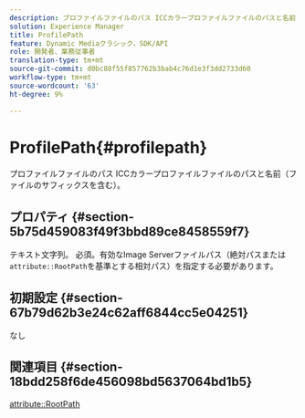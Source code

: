 ```yaml
---
description: プロファイルファイルのパス ICCカラープロファイルファイルのパスと名前（ファイルのサフィックスを含む）。
solution: Experience Manager
title: ProfilePath
feature: Dynamic Mediaクラシック，SDK/API
role: 開発者、業務従事者
translation-type: tm+mt
source-git-commit: d0bc88f55f857762b3bab4c76d1e3f3dd2733d60
workflow-type: tm+mt
source-wordcount: '63'
ht-degree: 9%

---
```



# ProfilePath{#profilepath}

プロファイルファイルのパス ICCカラープロファイルファイルのパスと名前（ファイルのサフィックスを含む）。

## プロパティ {#section-5b75d459083f49f3bbd89ce8458559f7}

テキスト文字列。 必須。有効なImage Serverファイルパス（絶対パスまたは`attribute::RootPath`を基準とする相対パス）を指定する必要があります。

## 初期設定 {#section-67b79d62b3e24c62aff6844cc5e04251}

なし

## 関連項目 {#section-18bdd258f6de456098bd5637064bd1b5}

[attribute::RootPath](../../../../../ir-api/material-cat/image-rendering-api-ref/c-ir-material-catalog/c-ir-attributes-reference/r-ir-rootpath.md#reference-a4d7c96b62e14fcbad1740c702f160f3)
